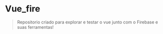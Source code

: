 # Vue_fire
> Repositorio criado para explorar e testar o vue junto com o Firebase e suas ferramentas!
